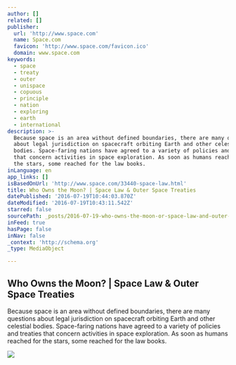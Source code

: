 ```yaml
---
author: []
related: []
publisher:
  url: 'http://www.space.com'
  name: Space.com
  favicon: 'http://www.space.com/favicon.ico'
  domain: www.space.com
keywords:
  - space
  - treaty
  - outer
  - unispace
  - copuous
  - principle
  - nation
  - exploring
  - earth
  - international
description: >-
  Because space is an area without defined boundaries, there are many questions
  about legal jurisdiction on spacecraft orbiting Earth and other celestial
  bodies. Space-faring nations have agreed to a variety of policies and treaties
  that concern activities in space exploration. As soon as humans reached for
  the stars, some reached for the law books.
inLanguage: en
app_links: []
isBasedOnUrl: 'http://www.space.com/33440-space-law.html'
title: Who Owns the Moon? | Space Law & Outer Space Treaties
datePublished: '2016-07-19T10:44:03.870Z'
dateModified: '2016-07-19T10:43:11.542Z'
starred: false
sourcePath: _posts/2016-07-19-who-owns-the-moon-or-space-law-and-outer-space-treaties.md
inFeed: true
hasPage: false
inNav: false
_context: 'http://schema.org'
_type: MediaObject

---
```

<article style=""><h1>Who Owns the Moon? | Space Law &amp; Outer Space Treaties</h1><p>Because space is an area without defined boundaries, there are many questions about legal jurisdiction on spacecraft orbiting Earth and other celestial bodies. Space-faring nations have agreed to a variety of policies and treaties that concern activities in space exploration. As soon as humans reached for the stars, some reached for the law books.</p><img src="http://www.space.com/images/i/000/051/645/original/planetary-resources-asteroid-mining.jpg?interpolation=lanczos-none&amp;downsize=*:1000" /></article>